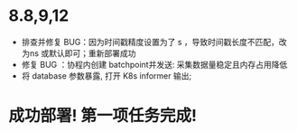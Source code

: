 # 8.8,9,12

- 排查并修复 BUG：因为时间戳精度设置为了 s ，导致时间戳长度不匹配，改为ns 或默认即可；重新部署成功
- 修复 BUG ：协程内创建 batchpoint并发送: 采集数据量稳定且内存占用降低
- 将 database 参数暴露, 打开 K8s informer 输出;

# 成功部署! 第一项任务完成!